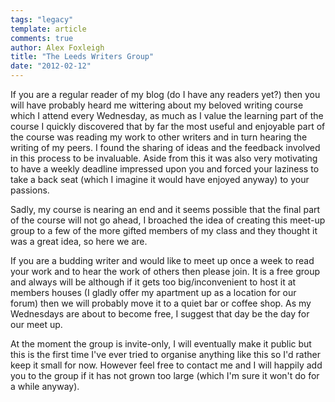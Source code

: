 ```yaml
---
tags: "legacy"
template: article 
comments: true 
author: Alex Foxleigh
title: "The Leeds Writers Group"
date: "2012-02-12"
---
```


If you are a regular reader of my blog (do I have any readers yet?) then you will have probably heard me wittering about my beloved writing course which I attend every Wednesday, as much as I value the learning part of the course I quickly discovered that by far the most useful and enjoyable part of the course was reading my work to other writers and in turn hearing the writing of my peers. I found the sharing of ideas and the feedback involved in this process to be invaluable. Aside from this it was also very motivating to have a weekly deadline impressed upon you and forced your laziness to take a back seat (which I imagine it would have enjoyed anyway) to your passions.

Sadly, my course is nearing an end and it seems possible that the final part of the course will not go ahead, I broached the idea of creating this meet-up group to a few of the more gifted members of my class and they thought it was a great idea, so here we are.

If you are a budding writer and would like to meet up once a week to read your work and to hear the work of others then please join. It is a free group and always will be although if it gets too big/inconvenient to host it at members houses (I gladly offer my apartment up as a location for our forum) then we will probably move it to a quiet bar or coffee shop. As my Wednesdays are about to become free, I suggest that day be the day for our meet up.

At the moment the group is invite-only, I will eventually make it public but this is the first time I've ever tried to organise anything like this so I'd rather keep it small for now. However feel free to contact me and I will happily add you to the group if it has not grown too large (which I'm sure it won't do for a while anyway).
